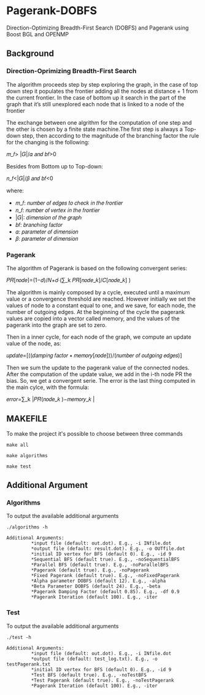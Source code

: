 # Pagerank-DOBFS
Direction-Optimizing Breadth-First Search (DOBFS) and Pagerank using Boost BGL and OPENMP


## Background
### Direction-Oprimizing Breadth-First Search
The algorithm proceeds step by step exploring the graph, in the case of top down step it populates the frontier adding all the nodes at distance + 1 from the current frontier.
In the case of  bottom up it search in the part of the graph that it’s still unexplored each node that is linked to a node of the frontier

The exchange between one algrithm for the computation of one step and the other is chosen by a finite state machine.The first step is always a Top-down step, then according to the magnitude of the branching factor the rule for the changing is the following:

𝑚_𝑓> |𝐺|/𝛼  𝑎𝑛𝑑 𝑏𝑓>0

Besides from Bottom up to Top-down:

𝑛_𝑓<|𝐺|/𝛽  𝑎𝑛𝑑 𝑏𝑓<0

where:
- 𝑚_𝑓: 𝑛𝑢𝑚𝑏𝑒𝑟 𝑜𝑓 𝑒𝑑𝑔𝑒𝑠 𝑡𝑜 𝑐ℎ𝑒𝑐𝑘 𝑖𝑛 𝑡ℎ𝑒 𝑓𝑟𝑜𝑛𝑡𝑖𝑒𝑟 
- 𝑛_𝑓: 𝑛𝑢𝑚𝑏𝑒𝑟 𝑜𝑓 𝑣𝑒𝑟𝑡𝑒𝑥 𝑖𝑛 𝑡ℎ𝑒 𝑓𝑟𝑜𝑛𝑡𝑖𝑒𝑟 
- |𝐺|: 𝑑𝑖𝑚𝑒𝑛𝑠𝑖𝑜𝑛 𝑜𝑓 𝑡ℎ𝑒 𝑔𝑟𝑎𝑝ℎ 
- 𝑏𝑓: 𝑏𝑟𝑎𝑛𝑐ℎ𝑖𝑛𝑔 𝑓𝑎𝑐𝑡𝑜𝑟 
- 𝛼: 𝑝𝑎𝑟𝑎𝑚𝑒𝑡𝑒𝑟 𝑜𝑓 𝑑𝑖𝑚𝑒𝑛𝑠𝑖𝑜𝑛 
- 𝛽: 𝑝𝑎𝑟𝑎𝑚𝑒𝑡𝑒𝑟 𝑜𝑓 𝑑𝑖𝑚𝑒𝑛𝑠𝑖𝑜𝑛 



### Pagerank
The algorithm of Pagerank is based on the following convergent series:

𝑃𝑅[𝑛𝑜𝑑𝑒]=(1−𝑑)/𝑁+𝑑∙(∑_k 𝑃𝑅[𝑛𝑜𝑑𝑒_𝑘]/𝐶[𝑛𝑜𝑑𝑒_𝑘] )

The algorithm is mainly composed by a cycle, executed until a maximum value or a convergence threshold are reached. 
However initially we set the values of node to a constant equal to one, and we save, for each node, the number of outgoing edges.
At the beginning of the cycle the pagerank values are copied into a vector called memory, and the values of the pagerank into the graph are set to zero.

Then in a inner cycle, for each node of the graph, we compute an update value of the node, as:

𝑢𝑝𝑑𝑎𝑡𝑒=[((𝑑𝑎𝑚𝑝𝑖𝑛𝑔 𝑓𝑎𝑐𝑡𝑜𝑟 ∗ 𝑚𝑒𝑚𝑜𝑟𝑦[𝑛𝑜𝑑𝑒]))/(𝑛𝑢𝑚𝑏𝑒𝑟 𝑜𝑓 𝑜𝑢𝑡𝑔𝑜𝑖𝑛𝑔 𝑒𝑑𝑔𝑒𝑠)]

Then we sum the update to the pagerank value of the connected nodes.
After the computation of the update value, we add in the i-th node PR the bias. So, we get a convergent serie.
The error is the last thing computed in the main cylce, with the formula:

𝑒𝑟𝑟𝑜𝑟=∑_k |𝑃𝑅(𝑛𝑜𝑑𝑒_𝑘 )−𝑚𝑒𝑚𝑜𝑟𝑦_𝑘 |

## MAKEFILE
To make the project it's possible to choose between three commands
```
make all
```
```
make algorithms
```
```
make test
```


## Additional Argument
### Algorithms
To output the available additional arguments
```
./algorithms -h
```

```
Additional Arguments:
		 *input file (default: out.dot). E.g., -i INfile.dot
		 *output file (default: result.dot). E.g., -o OUTfile.dot
		 *initial ID vertex for BFS (default 0). E.g., -id 9
		 *Sequential BFS (default true). E.g., -noSequentialBFS
		 *Parallel BFS (default true). E.g., -noParallelBFS
		 *Pagerank (default true). E.g., -noPagerank
		 *Fixed Pagerank (default true). E.g., -noFixedPagerank
		 *Alpha parameter DOBFS (default 12). E.g., -alpha
		 *Beta Parameter DOBFS (default 24). E.g., -beta
		 *Pagerank Damping Factor (default 0.85). E.g., -df 0.9
		 *Pagerank Iteration (default 100). E.g., -iter 
```

### Test
To output the available additional arguments
```
./test -h
```

```
Additional Arguments:
		 *input file (default: out.dot). E.g., -i INfile.dot
		 *output file (default: test_log.txt). E.g., -o testPagerank.txt
		 *initial ID vertex for BFS (default 0). E.g., -id 9
		 *Test BFS (default true). E.g., -noTestBFS
		 *Test Pagerank (default true). E.g., -noTestPagerank
		 *Pagerank Iteration (default 100). E.g., -iter 
```
